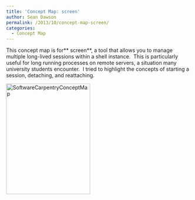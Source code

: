 ```yaml
---
title: 'Concept Map: screen'
author: Sean Dawson
permalink: /2013/10/concept-map-screen/
categories:
  - Concept Map
---
```

This concept map is for** screen**, a tool that allows you to manage multiple long-lived sessions within a shell instance.  This is particularly useful for long running processes on remote servers, a situation many university students encounter.  I tried to highlight the concepts of starting a session, detaching, and reattaching.

[<img class="alignnone size-medium wp-image-4812" alt="SoftwareCarpentryConceptMap" src="http://teaching.software-carpentry.org/wp-content/uploads/2013/10/SoftwareCarpentryConceptMap-228x300.png" width="228" height="300" />][1]

 [1]: http://teaching.software-carpentry.org/wp-content/uploads/2013/10/SoftwareCarpentryConceptMap.png
